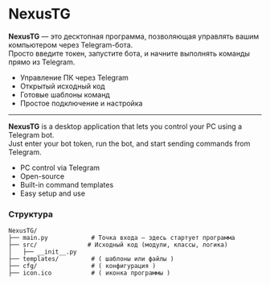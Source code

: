 # NexusTG

**NexusTG** — это десктопная программа, позволяющая управлять вашим компьютером через Telegram-бота.  
Просто введите токен, запустите бота, и начните выполнять команды прямо из Telegram.

- Управление ПК через Telegram  
- Открытый исходный код  
- Готовые шаблоны команд  
- Простое подключение и настройка  

---

**NexusTG** is a desktop application that lets you control your PC using a Telegram bot.  
Just enter your bot token, run the bot, and start sending commands from Telegram.

- PC control via Telegram  
- Open-source  
- Built-in command templates  
- Easy setup and use


### Структура 
```
NexusTG/
├── main.py            # Точка входа — здесь стартует программа
├── src/              # Исходный код (модули, классы, логика)
│   ├── __init__.py
├── templates/         # ( шаблоны или файлы )
├── cfg/               # ( конфигурация )
├── icon.ico           # ( иконка программы )
```

